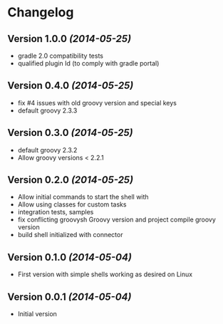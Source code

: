 Changelog
=========

Version 1.0.0 *(2014-05-25)*
----------------------------

* gradle 2.0 compatibility tests
* qualified plugin Id (to comply with gradle portal)


Version 0.4.0 *(2014-05-25)*
----------------------------

* fix #4 issues with old groovy version and special keys
* default groovy 2.3.3

Version 0.3.0 *(2014-05-25)*
----------------------------

* default groovy 2.3.2
* Allow groovy versions < 2.2.1

Version 0.2.0 *(2014-05-25)*
----------------------------

* Allow initial commands to start the shell with
* Allow using classes for custom tasks
* integration tests, samples
* fix conflicting groovysh Groovy version and project compile groovy version
* build shell initialized with connector

Version 0.1.0 *(2014-05-04)*
----------------------------

* First version with simple shells working as desired on Linux

Version 0.0.1 *(2014-05-04)*
----------------------------

* Initial version

